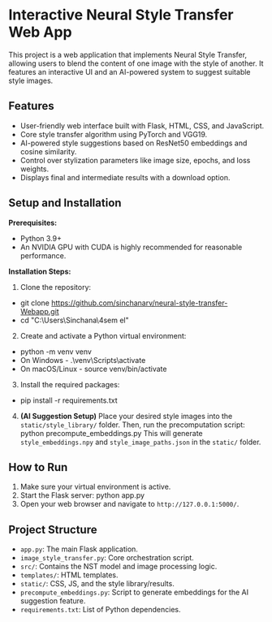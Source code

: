 # Interactive Neural Style Transfer Web App

This project is a web application that implements Neural Style Transfer, allowing users to blend the content of one image with the style of another. It features an interactive UI and an AI-powered system to suggest suitable style images.

## Features
- User-friendly web interface built with Flask, HTML, CSS, and JavaScript.
- Core style transfer algorithm using PyTorch and VGG19.
- AI-powered style suggestions based on ResNet50 embeddings and cosine similarity.
- Control over stylization parameters like image size, epochs, and loss weights.
- Displays final and intermediate results with a download option.

## Setup and Installation

**Prerequisites:**
- Python 3.9+
- An NVIDIA GPU with CUDA is highly recommended for reasonable performance.

**Installation Steps:**
1. Clone the repository:
-  git clone https://github.com/sinchanarv/neural-style-transfer-Webapp.git
-  cd "C:\Users\Sinchana\4sem el"

2. Create and activate a Python virtual environment:
- python -m venv venv
- On Windows - .\venv\Scripts\activate
- On macOS/Linux - source venv/bin/activate

3. Install the required packages:
- pip install -r requirements.txt

4. **(AI Suggestion Setup)** Place your desired style images into the `static/style_library/` folder. Then, run the precomputation script: python precompute_embeddings.py
This will generate `style_embeddings.npy` and `style_image_paths.json` in the `static/` folder.

## How to Run
1. Make sure your virtual environment is active.
2. Start the Flask server: python app.py
3. Open your web browser and navigate to `http://127.0.0.1:5000/`.

## Project Structure
- `app.py`: The main Flask application.
- `image_style_transfer.py`: Core orchestration script.
- `src/`: Contains the NST model and image processing logic.
- `templates/`: HTML templates.
- `static/`: CSS, JS, and the style library/results.
- `precompute_embeddings.py`: Script to generate embeddings for the AI suggestion feature.
- `requirements.txt`: List of Python dependencies.
